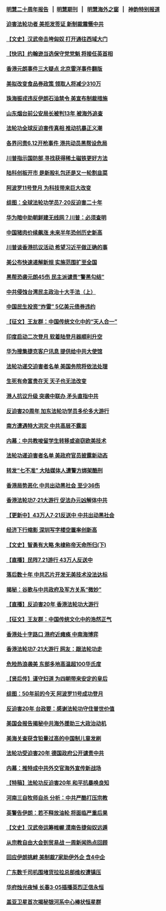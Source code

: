 #### [明慧二十周年报告](https://github.com/gfw-breaker/mh-reports/blob/master/README.md?t=07231721) &nbsp;&nbsp;|&nbsp;&nbsp;[明慧期刊](https://github.com/gfw-breaker/mh-qikan) &nbsp;&nbsp;|&nbsp;&nbsp; [明慧海外之窗](https://github.com/gfw-breaker/mh-news/blob/master/README.md?t=07231721) &nbsp;&nbsp;|&nbsp;&nbsp; [神韵特别报道](https://github.com/gfw-breaker/mh-news/blob/master/shenyun.md?t=07231721) 

#### [迫害法轮功者 美拒发签证 新制裁震慑中共](../pages/nf4514/n11404195.md?t=07231721) 

#### [【文史】汉武帝击垮匈奴 打开通往西域大门](../pages/nf4514/n8197484.md?t=07231721) 

#### [【快讯】约翰逊当选保守党党魁 将接任英首相](../pages/nf4514/n11403894.md?t=07231721) 

#### [香港元朗事件三大疑点 北京雷洋事件翻版](../pages/nf4514/n11403965.md?t=07231721) 

#### [美拟改变食品券政策 领取人将减少310万](../pages/nf4514/n11403833.md?t=07231721) 

#### [珠海振戎违反伊朗石油禁令 美宣布制裁措施](../pages/nf4514/n11403836.md?t=07231721) 

#### [山东烟台前公安局长被判13年 被海外追查](../pages/nf4514/n11403530.md?t=07231721) 

#### [法轮功全球反迫害传真相 推动抗暴正义潮](../pages/nf4514/n11403609.md?t=07231721) 

#### [各界问责6.12开枪事件 港共动员黑帮设危局](../pages/nf4514/n11403252.md?t=07231721) 

#### [川普指示国防部 寻找获得稀土磁铁更好方法](../pages/nf4514/n11403024.md?t=07231721) 

#### [陆科创板开市 是新股礼包还是又一轮割韭菜](../pages/nf4514/n11402751.md?t=07231721) 

#### [阿波罗11号登月 为科技带来巨大改变](../pages/nf4514/n11403332.md?t=07231721) 

#### [组图：全球法轮功学员7‧20反迫害二十年](../pages/nf4514/n11390607.md?t=07231721) 

#### [华为暗中助朝鲜建无线网？川普：必须查明](../pages/nf4514/n11402747.md?t=07231721) 

#### [中国猪肉价续飙涨 未来半年恐创历史新高](../pages/nf4514/n11402522.md?t=07231721) 

#### [川普谈香港抗议活动 希望习近平做正确的事](../pages/nf4514/n11402583.md?t=07231721) 

#### [美公布快速递解新规 实施范围扩至全国](../pages/nf4514/n11402486.md?t=07231721) 

#### [黑帮恐袭元朗45伤 民主派谴责“警黑勾结”](../pages/nf4514/n11402433.md?t=07231721) 

#### [中共侵蚀台湾民主政治十大手法（上）](../pages/nf4514/n11373964.md?t=07231721) 

#### [中国民生投资“炸雷” 5亿美元债券违约](../pages/nf4514/n11402232.md?t=07231721) 

#### [【征文】王友群：中国传统文化中的“天人合一”](../pages/nf4514/n11314261.md?t=07231721) 

#### [印度启动二次登月 软着陆登月器顺利升空](../pages/nf4514/n11402032.md?t=07231721) 

#### [华为搜集捷克客户讯息 提供给中共大使馆](../pages/nf4514/n11401742.md?t=07231721) 

#### [法轮功递交迫害者名单 美国务院将依法处理](../pages/nf4514/n11400678.md?t=07231721) 

#### [生死有命富贵在天 天子也无法改变](../pages/nf4514/n4487277.md?t=07231721) 

#### [港人抗议升级 突袭中联办 矛头直指中共](../pages/nf4514/n11401444.md?t=07231721) 

#### [反迫害20周年 加东法轮功学员多伦多大游行](../pages/nf4514/n11398568.md?t=07231721) 

#### [南方遭遇特大洪灾 中共高层不露面](../pages/nf4514/n11400440.md?t=07231721) 

#### [内幕：中共教唆留学生转移或盗窃欧美技术](../pages/nf4514/n11400375.md?t=07231721) 

#### [法轮功递迫害者名单 美政府官员披露新动态](../pages/nf4514/n11400152.md?t=07231721) 

#### [转发“七不准” 大陆媒体人遭警方绑架酷刑](../pages/nf4514/n11400066.md?t=07231721) 

#### [香港局势恶化 中共出动黑社会 至少36伤](../pages/nf4514/n11400120.md?t=07231721) 

#### [香港法轮功7·21大游行 促法办元凶解体中共](../pages/nf4514/n11400255.md?t=07231721) 

#### [【更新中】43万人7·21反送中 中共出动黑社会](../pages/nf4514/n11399023.md?t=07231721) 

#### [经济下行缩影 深圳写字楼空置率创新高](../pages/nf4514/n11399906.md?t=07231721) 

#### [【文史】智勇有大略 朱棣称帝天命所归(下)](../pages/nf4514/n7915107.md?t=07231721) 

#### [【直播】民阵7.21游行 43万人反送中](../pages/nf4514/n11391199.md?t=07231721) 

#### [落后数十年 中共芯片开发无美技术没法达标](../pages/nf4514/n11370941.md?t=07231721) 

#### [揭秘：谷歌与中共政府及军方关系“微妙”](../pages/nf4514/n11397652.md?t=07231721) 

#### [【直播】反迫害20年 香港法轮功大游行](../pages/nf4514/n11398226.md?t=07231721) 

#### [【征文】王友群：中国传统文化中的浩然正气](../pages/nf4514/n11265641.md?t=07231721) 

#### [香港处十字路口 港府近瘫痪 中南海博弈](../pages/nf4514/n11398548.md?t=07231721) 

#### [香港法轮功7·21大游行 网友：跟法轮功走](../pages/nf4514/n11398406.md?t=07231721) 

#### [危险热浪袭美 东部多地高温超100华氏度](../pages/nf4514/n11398230.md?t=07231721) 

#### [【贤后传】谨守妇道 为四朝带来安定的皇后](../pages/nf4514/n11216552.md?t=07231721) 

#### [组图：50年前的今天 阿波罗11号成功登月](../pages/nf4514/n11398099.md?t=07231721) 

#### [反迫害20年 台政要：感谢法轮功守住普世价值](../pages/nf4514/n11398095.md?t=07231721) 

#### [美国会报告揭秘中共海外援助三大政治动机](../pages/nf4514/n11391417.md?t=07231721) 

#### [美海关查获含铅量过高的中国制儿童发刷](../pages/nf4514/n11397751.md?t=07231721) 

#### [法轮功受迫害20年 德国政府公开谴责中共](../pages/nf4514/n11395547.md?t=07231721) 

#### [内幕：推特成中共外交官海外宣传新战场](../pages/nf4514/n11393545.md?t=07231721) 

#### [【特稿】法轮功反迫害20年 和平抗暴唤良知](../pages/nf4514/n11389135.md?t=07231721) 

#### [河南三自牧师自杀 分析：中共严酷打压宗教](../pages/nf4514/n11397564.md?t=07231721) 

#### [英警告伊朗：若不释放油轮 将面临严重后果](../pages/nf4514/n11397813.md?t=07231721) 

#### [【文史】汉武帝运筹帷幄 漠南告捷匈奴远遁](../pages/nf4514/n8197375.md?t=07231721) 

#### [从宗教自由大会到贸易战 一周新闻热点回顾](../pages/nf4514/n11396061.md?t=07231721) 

#### [回应伊朗挑衅 美制裁7家助伊外企 含4中企](../pages/nf4514/n11397443.md?t=07231721) 

#### [广东数千司机围堵货拉拉总部维权遭镇压](../pages/nf4514/n11397052.md?t=07231721) 

#### [华府烛光夜悼 长春3·05插播英烈正信永恒](../pages/nf4514/n11397432.md?t=07231721) 

#### [盖亚卫星首次揭秘银河系中心棒状恒星群](../pages/nf4514/n11397138.md?t=07231721) 

